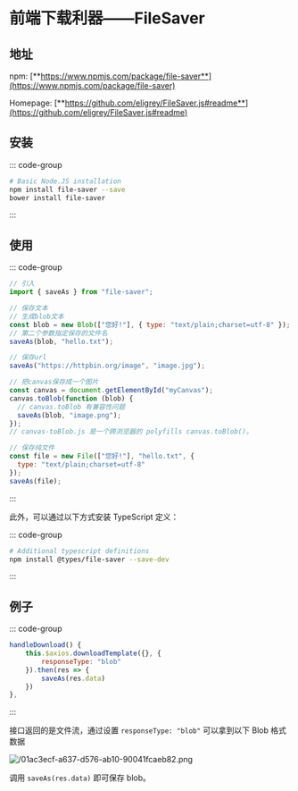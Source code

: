 # 前端下载利器——FileSaver

<article-info/>

## 地址

npm: [**https://www.npmjs.com/package/file-saver**](https://www.npmjs.com/package/file-saver)

Homepage: [**https://github.com/eligrey/FileSaver.js#readme**](https://github.com/eligrey/FileSaver.js#readme)

## 安装

::: code-group

```bash
# Basic Node.JS installation
npm install file-saver --save
bower install file-saver
```

:::

## 使用

::: code-group

```js
// 引入
import { saveAs } from "file-saver";

// 保存文本
// 生成blob文本
const blob = new Blob(["您好!"], { type: "text/plain;charset=utf-8" });
// 第二个参数指定保存的文件名
saveAs(blob, "hello.txt");

// 保存url
saveAs("https://httpbin.org/image", "image.jpg");

// 把canvas保存成一个图片
const canvas = document.getElementById("myCanvas");
canvas.toBlob(function (blob) {
  // canvas.toBlob 有兼容性问题
  saveAs(blob, "image.png");
});
// canvas-toBlob.js 是一个跨浏览器的 polyfills canvas.toBlob()。

// 保存纯文件
const file = new File(["您好!"], "hello.txt", {
  type: "text/plain;charset=utf-8"
});
saveAs(file);
```

:::

此外，可以通过以下方式安装 TypeScript 定义：

::: code-group

```bash
# Additional typescript definitions
npm install @types/file-saver --save-dev
```

:::

## 例子

::: code-group

```js
handleDownload() {
    this.$axios.downloadTemplate({}, {
        responseType: "blob"
    }).then(res => {
        saveAs(res.data)
    })
},
```

:::

接口返回的是文件流，通过设置 `responseType: "blob"` 可以拿到以下 Blob 格式数据

![/01ac3ecf-a637-d576-ab10-90041fcaeb82.png](/01ac3ecf-a637-d576-ab10-90041fcaeb82.png)

调用 `saveAs(res.data)` 即可保存 blob。
